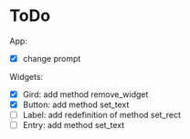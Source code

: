 # ToDo

App:
 - [X] change prompt

Widgets:
 - [X] Gird: add method remove_widget
 - [X] Button: add method set_text
 - [ ] Label: add redefinition of method set_rect
 - [ ] Entry: add method set_text
